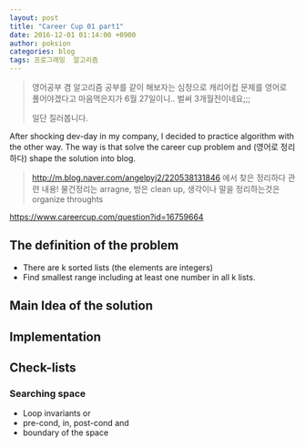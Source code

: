 ```yaml
---
layout: post
title: "Career Cup 01 part1"
date: 2016-12-01 01:14:00 +0900
author: poksion
categories: blog
tags: 프로그래밍  알고리즘
---
```


>영어공부 겸 알고리즘 공부를 같이 해보자는 심정으로 캐리어컵 문제를 영어로 풀어야겠다고 마음먹은지가 6월 27일이니.. 벌써 3개월전이네요;;;
>
>일단 질러봅니다.


After shocking dev-day in my company, I decided to practice algorithm with the other way. The way is that solve the career cup problem and (영어로 정리하다) shape the solution into blog.

>http://m.blog.naver.com/angelpyj2/220538131846 에서 찾은 정리하다 관련 내용! 물건정리는 arragne, 방은 clean up, 생각이나 말을 정리하는것은 organize throughts

https://www.careercup.com/question?id=16759664

The definition of the problem
------------------------------

 * There are k sorted lists (the elements are integers)
 * Find smallest range including at least one number in all k lists.

Main Idea of the solution
--------------------------

Implementation
--------------

Check-lists
----------------------

### Searching space

 * Loop invariants or
 * pre-cond, in, post-cond and
 * boundary of the space


